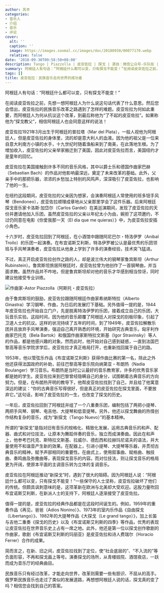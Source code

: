 ```yaml
---
author: 芮丰
categories:
- 音乐人
- 介绍
- 音乐
- 评论
cover:
  alt: ''
  caption: ''
  image: https://images.soomal.cc/images/doc/20180930/00077170.webp
  relative: false
date: '2018-09-30T09:58:50+08:00'
description: Tango | Piazzolla | 皮亚佐拉 | 探戈 | 源自：微信公众号-乐队街 | 版权：转载 |  平均/总评分：01.00/1
summary: 阿根廷人有句话：“阿根廷什么都可以变，只有探戈不能变！”在阅读皮亚佐拉之前，先想一想阿根廷人为什么说这句话代表了什么意思。然后您会悟出，皮亚佐拉的民族音乐改革之路遇到了怎样的难题……
tags: []
title: 皮亚佐拉：民族音乐走向世界的成功者
---
```


阿根廷人有句话：“阿根廷什么都可以变，只有探戈不能变！”

在阅读皮亚佐拉之前，先想一想阿根廷人为什么说这句话代表了什么意思。然后您会悟出，皮亚佐拉的民族音乐改革之路遇到了怎样的难题。皮亚佐拉为何如此重要，而阿根廷人为何从抗议这个改革，到最后称他为“了不起的皮亚佐拉”。如果称他为“探戈教父”，相信阿根廷人也会同意这样的说法！

皮亚佐拉1921年3月出生于阿根廷的普拉塔（Mar del Plata），一般人视他为阿根廷人，但是皮亚佐拉的身体里，流的却是意大利人的血液。因为他的祖父是一位来自意大利南方小镇的水手，十九世纪时随着渔船来到了南美，在此落地生根。为了增加收入，皮亚佐拉的父亲举家搬迁到了美国，因此对皮亚佐拉而言，美国纽约才是童年的回忆。

皮亚佐拉在美国接触到许多不同的音乐风格，其中以爵士乐和德国作曲家巴赫（Sebastian Bach）的作品对他影响最深远，奠定了未来改革的基础。此外，父亲手中的那把乐器，浓浓的乡愁加上特别的风鸣声，深深吸引了皮亚佐拉，也影响了他的一生。

在纽约这段期间，皮亚佐拉的父亲因为想家，会演奏阿根廷人常使用的班多钮手风琴（Bendoneo），皮亚佐拉顺理成章地从父亲那里学会了这件乐器。后来阿根廷探戈音乐家卡洛斯‧加岱尔（Carlos Gardel）在美巡演期间，发现了皮亚佐拉的天份并邀请他加入乐团，虽然皮亚佐拉的父亲以年纪太小为由，婉拒了这项邀约，不过仍同意在电影《你爱我那一天（El dia que me quieras）》中，为皮亚佐拉安插小角色。

十六岁时，皮亚佐拉回到了阿根廷，在小酒馆中跟随阿尼巴尔・特洛伊罗（Anibal Troilo）的乐团一起演奏。在布宜诺斯艾利斯，特洛伊罗被公认是最优秀的乐团领班与手风琴演奏者，皮亚佐拉从他身上学到了许多的演奏经验，技术突飞猛进。

不过，真正开启皮亚佐拉创作之路的人，却是波兰伟大的钢琴家鲁宾斯坦（Arthur Rubinstein）。鲁宾斯坦旅居阿根廷时，皮亚佐拉曾为他创作了一首钢琴曲，并当面求教。虽然作品并不咋地，但是鲁宾斯坦却对他的音乐才华感到相当惊讶，同时建议他接受专业训练。

![作曲家-Astor Piazzolla（阿斯托・皮亚佐拉）](https://images.soomal.cc/images/doc/20180930/00077170.webp)





由于鲁宾斯坦的鼓励，皮亚佐拉跟随阿根廷作曲家希纳斯特拉（Alberto Ginastra）学习钢琴、作曲，为日后的发展打下基础。另外值得一提的是，1944年皮亚佐拉也开始自立门户，先是脱离特洛伊罗的乐团，接着成立自己的乐团，大玩音乐实验。这段时间，因为他的音乐颠覆了阿根廷人对探戈的刻板印象，引起了卫道人士的抗议。这样的状况持续了五年的时间，到了1949年，皮亚佐拉解散乐团并且放弃手风琴演奏，强迫自己离开熟悉的环境，开始研究古典音乐，匈牙利作曲家巴托克（Bela Bartok）和俄国作曲家斯特拉文斯基（Igor Stravinsky）等人的作品，都是他感兴趣的对象。然而此时，他开始对自己感到疑惑，一直到法国巴黎高等音乐学院求学后，皮亚佐拉才真正格局打开，也重新找回属于自己的路。

1953年，他以管弦乐作品《布宜诺斯艾利斯》获得作曲比赛的第一名，除此之外他还获得法国政府的补助，前往巴黎高等音乐院向纳第亚・布朗热（Nadia Boulanger）学习音乐。布朗热是当时公认最好的音乐教育家，许多的优秀音乐家都是她的学生。皮亚佐拉来到巴黎曾经隐瞒自己的身分，试图朝着古典音乐的方向努力。但是，在布朗热开明的教导下，他帮皮亚佐拉找到了自己，并且给了他寓意深远的建议：“你的古典音乐写得很好，但是真正的皮亚佐拉在探戈里面，不要放弃它。”这句话，影响了皮亚佐拉的一生，也改变了探戈的历史。

一年后，皮亚佐拉回到了阿根廷并组了一个八重奏乐团，编制包括了两把小提琴、两把手风琴、钢琴、电吉他、大提琴和低音提琴。另外，他还以探戈舞曲的热情创作结构复杂的音乐，成为“新探戈（Tango Nuevo）”的基本精神。

所谓的“新探戈”是指对旧有音乐的规格化、精致化发展，运用古典音乐的和声、配器、曲式和对位技法，让原本为舞蹈伴奏的音乐，独立而成演奏曲。因此在和声上，他参考巴托克、斯特拉文斯基、拉威尔、德彪西和拉赫玛尼诺夫的语法，并大量使用不和谐音产生新的效果。在配器上，引进小提琴、大提琴等乐器，并贯彻古典音乐的精神，赋予声部相同的重要性。在曲式上，使用叙事曲、赋格曲、触技曲、奏鸣曲及弥撒曲等，表现探戈音乐的内容。而对位技法，则让探戈音乐的格局更为开阔，使原本平面的主调音乐转为立体的复调音乐。

皮亚佐拉在阿根廷推动“新探戈”时，遇到了很大的阻碍。因为阿根廷人说：“阿根廷什么都可以变，只有探戈不能变！”一些保守的人士坚称，皮亚佐拉破坏了他们的传统。但颇具讽刺意味的是，这项革新在欧洲与北美却大受欢迎。这股力量吹回布宜诺斯艾利斯，在新派人士的支持下，阿根廷人逐渐接受了皮亚佐拉。

值得一提的是，皮亚佐拉的经典作品都是在这段时间诞生的。例如，1959年的重奏作品《再见，爸爸（Adios Nonino）》、1973年的室内乐作品《自由探戈（Libertango）》、1982年的大提琴作品《大探戈（Le grand tango）》，加上长笛与吉他二重奏《探戈的历史》以及《布宜诺斯艾利斯的四季》等作品，优秀的表现让皮亚佐拉在世界音乐史上占有一席之地。此外，他还是第一位以探戈创作歌剧的作曲家，歌剧《布宜诺斯艾利斯的玛丽亚》是皮亚佐拉和诗人费瑞尔（Horacio Ferrer）合作的成果。

简而言之，在新、旧之间，皮亚佐拉找到了定位，使“社会底层的”、“不入流的”等负面形容，不再和探戈画上等号。演奏探戈的场所，从青楼妓院、酒馆夜店，一跃而成为音乐厅的经典曲目。

民族音乐只有经过改革，才能走向世界，改革则需要一些有胆识、不屈从的高手。俄罗斯民族音乐也走过了类似的发展道路，再想想阿根廷人说的话，探戈真的变了吗？相信您会找到自己的答案。